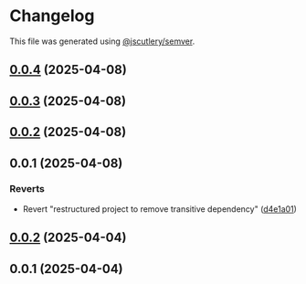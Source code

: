 # Changelog

This file was generated using [@jscutlery/semver](https://github.com/jscutlery/semver).

## [0.0.4](https://github.com/MiguelPelegrina/angular-utilities/compare/@MiguelPelegrina/angular-material-0.0.3...@MiguelPelegrina/angular-material-0.0.4) (2025-04-08)



## [0.0.3](https://github.com/MiguelPelegrina/angular-utilities/compare/@MiguelPelegrina/angular-material-0.0.2...@MiguelPelegrina/angular-material-0.0.3) (2025-04-08)



## [0.0.2](https://github.com/MiguelPelegrina/angular-utilities/compare/@MiguelPelegrina/angular-material-0.0.1...@MiguelPelegrina/angular-material-0.0.2) (2025-04-08)



## 0.0.1 (2025-04-08)


### Reverts

* Revert "restructured project to remove transitive dependency" ([d4e1a01](https://github.com/MiguelPelegrina/angular-utilities/commit/d4e1a015a8e75b4ea58cce993634a3d36eac5b67))



## [0.0.2](https://github.com/MiguelPelegrina/angular-utilities/compare/angular-material-0.0.1...angular-material-0.0.2) (2025-04-04)



## 0.0.1 (2025-04-04)
